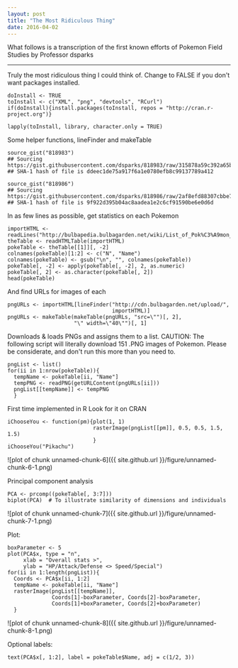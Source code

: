 ```yaml
---
layout: post
title: "The Most Ridiculous Thing"
date: 2016-04-02
---
```


What follows is a transcription of the first known efforts of Pokemon Field Studies by Professor dsparks

---

Truly the most ridiculous thing I could think of.
Change to FALSE if you don't want packages installed.

```{r}
doInstall <- TRUE  
toInstall <- c("XML", "png", "devtools", "RCurl")
if(doInstall){install.packages(toInstall, repos = "http://cran.r-project.org")}
```

```{r}
lapply(toInstall, library, character.only = TRUE)
```

Some helper functions, lineFinder and makeTable


```{r}
source_gist("818983")
## Sourcing https://gist.githubusercontent.com/dsparks/818983/raw/315878a59c392a65b176a43c4903b3ede6b67864/LineFinder.R
## SHA-1 hash of file is ddeec1de75a917f6a1e0780efb8c99137789a412
```

```{r}
source_gist("818986")
## Sourcing https://gist.githubusercontent.com/dsparks/818986/raw/2af8efd88307cbbe7941d6be98834f166c56fc61/MakeTable.R
## SHA-1 hash of file is 9f922d395b04ac8aadea1e2c6cf91590be6e0d6d
```

In as few lines as possible, get statistics on each Pokemon

```{r}
importHTML <- readLines("http://bulbapedia.bulbagarden.net/wiki/List_of_Pok%C3%A9mon_by_base_stats_(Generation_I)")
theTable <- readHTMLTable(importHTML)
pokeTable <- theTable[[1]][, -2]
colnames(pokeTable)[1:2] <- c("N", "Name")
colnames(pokeTable) <- gsub("\n", "", colnames(pokeTable))
pokeTable[, -2] <- apply(pokeTable[, -2], 2, as.numeric)
pokeTable[, 2] <- as.character(pokeTable[, 2])
head(pokeTable)
```

And find URLs for images of each

```{r}
pngURLs <- importHTML[lineFinder("http://cdn.bulbagarden.net/upload/",
                                 importHTML)]
pngURLs <- makeTable(makeTable(pngURLs, "src=\"")[, 2],
                     "\" width=\"40\"")[, 1]
```

Downloads & loads PNGs and assigns them to a list.
CAUTION: The following script will literally download 151 .PNG images of
Pokemon. Please be considerate, and don't run this more than you need to.

```{r}
pngList <- list()
for(ii in 1:nrow(pokeTable)){
  tempName <- pokeTable[ii, "Name"]
  tempPNG <- readPNG(getURLContent(pngURLs[ii]))  
  pngList[[tempName]] <- tempPNG  
  }
```

First time implemented in R
Look for it on CRAN


```{r}
iChooseYou <- function(pm){plot(1, 1)  
                           rasterImage(pngList[[pm]], 0.5, 0.5, 1.5, 1.5)                           
                           }
iChooseYou("Pikachu")  
```

![plot of chunk unnamed-chunk-6]({{ site.github.url  }}/figure/unnamed-chunk-6-1.png)

Principal component analysis


```{r}
PCA <- prcomp((pokeTable[, 3:7]))
biplot(PCA)  # To illustrate similarity of dimensions and individuals
```

![plot of chunk unnamed-chunk-7]({{ site.github.url  }}/figure/unnamed-chunk-7-1.png)

Plot:


```{r}
boxParameter <- 5  
plot(PCA$x, type = "n",
     xlab = "Overall stats >",
     ylab = "HP/Attack/Defense <> Speed/Special")
for(ii in 1:length(pngList)){
  Coords <- PCA$x[ii, 1:2]
  tempName <- pokeTable[ii, "Name"]
  rasterImage(pngList[[tempName]],
              Coords[1]-boxParameter, Coords[2]-boxParameter,
              Coords[1]+boxParameter, Coords[2]+boxParameter)
  }  
```

![plot of chunk unnamed-chunk-8]({{ site.github.url  }}/figure/unnamed-chunk-8-1.png)

Optional labels:


```{r}
text(PCA$x[, 1:2], label = pokeTable$Name, adj = c(1/2, 3))
```

